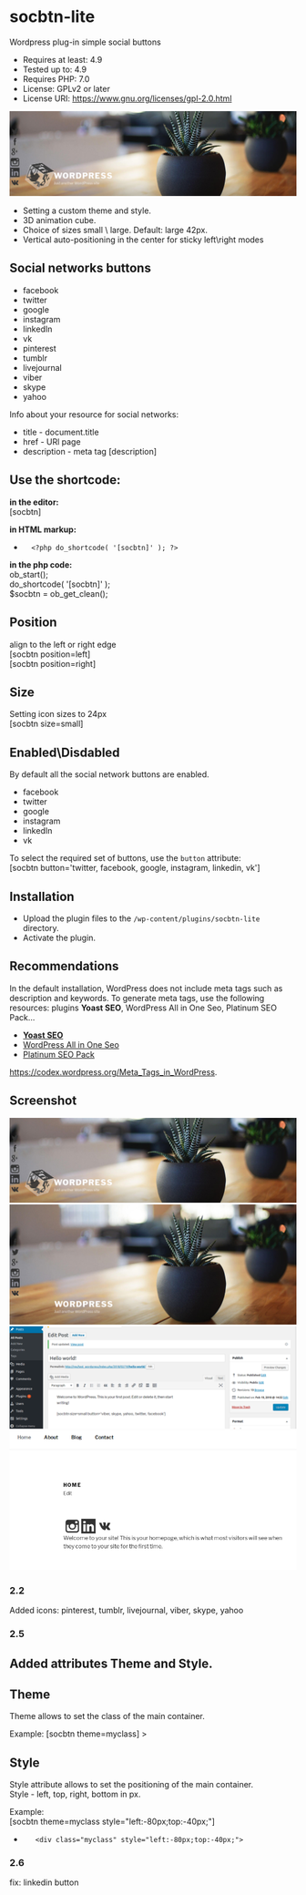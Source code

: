 # socbtn-lite
Wordpress plug-in simple social buttons

* Requires at least: 4.9
* Tested up to: 4.9
* Requires PHP: 7.0
* License: GPLv2 or later
* License URI: https://www.gnu.org/licenses/gpl-2.0.html

![Screen Shot](assets/screenshot-6.png)

* Setting a custom theme and style.
* 3D animation cube.
* Choice of sizes small \ large. Default: large 42px.
* Vertical auto-positioning in the center for sticky left\right modes

## Social networks buttons

* facebook
* twitter
* google
* instagram
* linkedIn
* vk
* pinterest
* tumblr
* livejournal
* viber
* skype
* yahoo

Info about your resource for social networks:<br>

* title - document.title
* href - URl page
* description - meta tag [description]


## Use the shortcode:

**in the editor:**<br>
 [socbtn]

**in HTML markup:**<br>
*       <?php do_shortcode( '[socbtn]' ); ?>

**in the php code:**<br>
 ob_start();<br>
 do_shortcode( '[socbtn]' );<br>
 $socbtn = ob_get_clean();<br>
 
 
## Position
 align to the left or right edge<br>
   [socbtn position=left]<br>
   [socbtn position=right]<br>

## Size
Setting icon sizes to 24px<br>
   [socbtn size=small]<br>
 
## Enabled\Disdabled
By default all the social network buttons are enabled.

* facebook
* twitter
* google
* instagram
* linkedIn
* vk

To select the required set of buttons, use the `button` attribute:<br>
[socbtn button='twitter, facebook, google, instagram, linkedin, vk']

## Installation

* Upload the plugin files to the `/wp-content/plugins/socbtn-lite` directory.
* Activate the plugin.

## Recommendations

In the default installation, WordPress does not include meta tags such as description and keywords.
To generate meta tags, use the following resources:
plugins **Yoast SEO**, WordPress All in One Seo, Platinum SEO Pack...

* **[Yoast SEO](https://wordpress.org/plugins/wordpress-seo/)**
* [WordPress All in One Seo](https://wordpress.org/plugins/all-in-one-seo-pack/)
* [Platinum SEO Pack](https://wordpress.org/plugins/platinum-seo-pack/)


https://codex.wordpress.org/Meta_Tags_in_WordPress.  

## Screenshot

![animation 3D cube](assets/screenshot-6.png)
![position left](assets/screenshot-4.png)
![Screen Shot](assets/screenshot-5.png)
![in the editor](assets/screen-2.png)

### 2.2

Added icons: pinterest, tumblr, livejournal, viber, skype, yahoo

### 2.5

## Added attributes Theme and Style.

## Theme
Theme allows to set the class of the main container.

Example: 
        [socbtn theme=myclass] 
        > <div class="myclass">


## Style
Style attribute allows to set the positioning of the main container.<br>
Style - left, top, right, bottom in px.<br>

Example: <br>
        [socbtn theme=myclass style="left:-80px;top:-40px;"]<br>
*        <div class="myclass" style="left:-80px;top:-40px;">

### 2.6
fix: linkedin button


